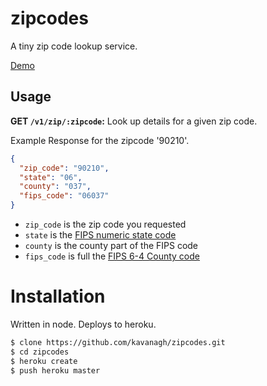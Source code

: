 zipcodes
========

A tiny zip code lookup service.

[Demo](http://zipcodelookup.herokuapp.com/v1/zip/90210)

## Usage

**GET `/v1/zip/:zipcode`:** Look up details for a given zip code.

Example Response for the zipcode '90210'.

```json
{
  "zip_code": "90210",
  "state": "06",
  "county": "037",
  "fips_code": "06037"
}
```

* `zip_code` is the zip code you requested
* `state` is the [FIPS numeric state code](http://en.wikipedia.org/wiki/Federal_Information_Processing_Standard_state_code)
* `county` is the county part of the FIPS code 
* `fips_code` is full the [FIPS 6-4 County code](http://en.wikipedia.org/wiki/FIPS_county_code)

# Installation

Written in node. Deploys to heroku.

```bash
$ clone https://github.com/kavanagh/zipcodes.git
$ cd zipcodes
$ heroku create
$ push heroku master
```
